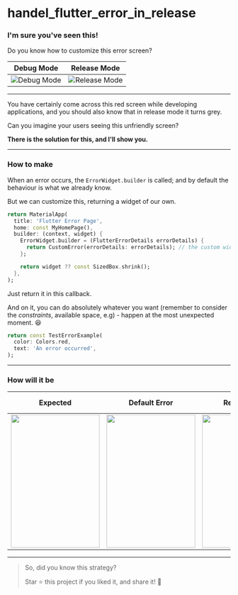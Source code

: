 # handel_flutter_error_in_release

### I'm sure you've seen this!

Do you know how to customize this error screen?


| Debug Mode                  | Release Mode                 |
| --------------------------- | ---------------------------- |
| ![Debug Mode](https://github.com/mazab99/handle_flutter_error_in_release/assets/108914401/44fd4c37-891c-4b20-9838-10a3eb69bb38) | ![Release Mode](https://github.com/mazab99/handle_flutter_error_in_release/assets/108914401/55c53f70-48e6-427f-b5a9-50d2e2c54c93) |








---

You have certainly come across this red screen while developing applications, and you should also know that in release mode it turns grey.

Can you imagine your users seeing this unfriendly screen?

**There is the solution for this, and I'll show you.**

---

### How to make

When an error occurs, the `ErrorWidget.builder` is called; and by default the behaviour is what we already know.

But we can customize this, returning a widget of our own.

```dart
return MaterialApp(
  title: 'Flutter Error Page',
  home: const MyHomePage(),
  builder: (context, widget) {
    ErrorWidget.builder = (FlutterErrorDetails errorDetails) {
      return CustomError(errorDetails: errorDetails); // the custom widget
    };

    return widget ?? const SizedBox.shrink();
  },
);
```

Just return it in this callback.

And on it, you can do absolutely whatever you want (remember to consider the *constraints*, available space, e.g) - happen at the most unexpected moment. 😆

```dart
return const TestErrorExample(
  color: Colors.red,
  text: 'An error occurred',
);
```

---

### How will it be

| Expected              | Default Error               | Release Error               | Debug and/or Release with Custom Widget |
| --------------------------- | --------------------------- | --------------------------- | --------------------------------------- |
| <img src="https://github.com/mazab99/handle_flutter_error_in_release/assets/108914401/e514f942-540b-4602-b7b5-2cb3d1a20823" width="200" height="300"> | <img src="https://github.com/mazab99/handle_flutter_error_in_release/assets/108914401/5e384f72-8b12-4f4a-9690-23d1153acb9b" width="200" height="300"> | <img src="https://github.com/mazab99/handle_flutter_error_in_release/assets/108914401/b724c986-fc70-44cc-b597-4c6221674986" width="200" height="300"> | <img src="https://github.com/mazab99/handle_flutter_error_in_release/assets/108914401/5bf7b457-893d-49c9-991c-e74bd7c7a0ff" width="200" height="300"> |



--- 


> So, did you know this strategy?
>
> Star ⭐️ this project if you liked it, and share it! 🚀
